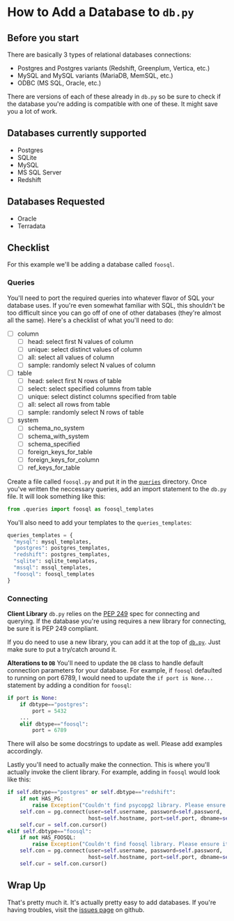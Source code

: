 # How to Add a Database to `db.py`

## Before you start
There are basically 3 types of relational databases connections:

- Postgres and Postgres variants (Redshift, Greenplum, Vertica, etc.)
- MySQL and MySQL variants (MariaDB, MemSQL, etc.)
- ODBC (MS SQL, Oracle, etc.)

There are versions of each of these already in `db.py` so be sure to check
if the database you're adding is compatible with one of these. It might save
you a lot of work.

## Databases currently supported

- Postgres
- SQLite
- MySQL
- MS SQL Server
- Redshift

## Databases Requested

- Oracle
- Terradata

## Checklist
For this example we'll be adding a database called `foosql`.

### Queries
You'll need to port the required queries into whatever flavor of SQL your 
database uses. If you're even somewhat familiar with SQL, this shouldn't
be too difficult since you can go off of one of other databases (they're almost
all the same). Here's a checklist of what you'll need to do:

- [ ] column
    - [ ] head: select first N values of column 
    - [ ] unique: select distinct values of column
    - [ ] all: select all values of column
    - [ ] sample: randomly select N values of column
- [ ] table
    - [ ] head: select first N rows of table 
    - [ ] select: select specified columns from table
    - [ ] unique: select distinct columns specified from table
    - [ ] all: select all rows from table
    - [ ] sample: randomly select N rows of table
- [ ] system
    - [ ] schema_no_system
    - [ ] schema_with_system
    - [ ] schema_specified
    - [ ] foreign_keys_for_table
    - [ ] foreign_keys_for_column
    - [ ] ref_keys_for_table

Create a file called `foosql.py` and put it in the [`queries`](https://github.com/yhat/db.py/tree/master/db/queries) 
directory. Once you've written the neccessary queries, add an import statement 
to the `db.py` file. It will look something like this:

```python
from .queries import foosql as foosql_templates
```

You'll also need to add your templates to the `queries_templates`:

```python
queries_templates = {
  "mysql": mysql_templates,
  "postgres": postgres_templates,
  "redshift": postgres_templates,
  "sqlite": sqlite_templates,
  "mssql": mssql_templates,
  "foosql": foosql_templates
}
```

### Connecting
__Client Library__
`db.py` relies on the [PEP 249](http://legacy.python.org/dev/peps/pep-0249/) 
spec for connecting and querying. If the database you're using requires a new
library for connecting, be sure it is PEP 249 compliant.

If you do need to use a new library, you can add it at the top of [`db.py`](https://github.com/yhat/db.py/blob/master/db/db.py#L33-L57). 
Just make sure to put a try/catch around it.

__Alterations to `DB`__
You'll need to update the `DB` class to handle default connection parameters 
for your database. For example, if `foosql` defaulted to running on port 6789,
I would need to update the `if port is None...` statement by adding a condition
for `foosql`:

```python
if port is None:
    if dbtype=="postgres":
        port = 5432
    ...
    elif dbtype=="foosql":
        port = 6789
```

There will also be some docstrings to update as well. Please add examples 
accordingly.

Lastly you'll need to actually make the connection. This is where you'll 
actually invoke the client library. For example, adding in `foosql` would 
look like this:

```python
if self.dbtype=="postgres" or self.dbtype=="redshift":
    if not HAS_PG:
        raise Exception("Couldn't find psycopg2 library. Please ensure it is installed")
    self.con = pg.connect(user=self.username, password=self.password,
                          host=self.hostname, port=self.port, dbname=self.dbname)
    self.cur = self.con.cursor()
elif self.dbtype=="foosql":
    if not HAS_FOOSQL:
        raise Exception("Couldn't find foosql library. Please ensure it is installed")
    self.con = pg.connect(user=self.username, password=self.password,
                          host=self.hostname, port=self.port, dbname=self.dbname)
    self.cur = self.con.cursor()
```

## Wrap Up
That's pretty much it. It's actually pretty easy to add databases. If you're 
having troubles, visit the [issues page](https://github.com/yhat/db.py/issues) 
on github.
